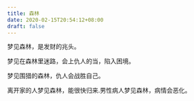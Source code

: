 ```yaml
---
title: 森林
date: 2020-02-15T20:54:12+08:00
draft: false
---
```


梦见森林，是发财的兆头。



梦见在森林里迷路，会上仇人的当，陷入困境。



梦见围猎的森林，仇人会战胜自己。



离开家的人梦见森林，能很快归来.男性病人梦见森林，病情会恶化。

